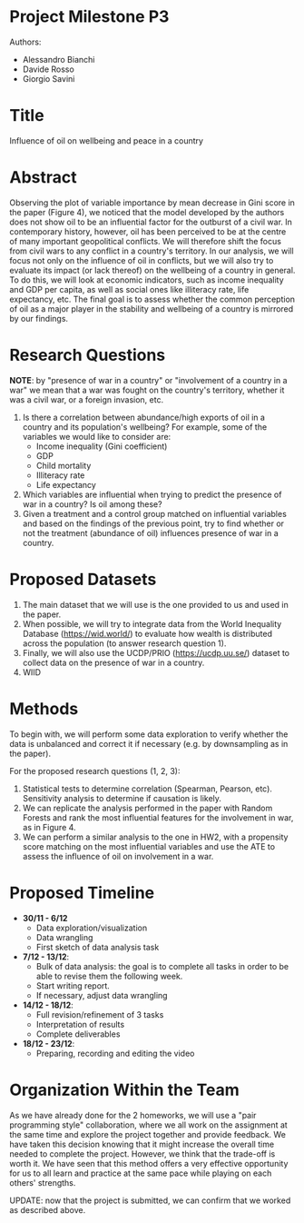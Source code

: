 # Project Milestone P3

Authors:

* Alessandro Bianchi
* Davide Rosso
* Giorgio Savini

# Title
Influence of oil on wellbeing and peace in a country

# Abstract
Observing the plot of variable importance by mean decrease in Gini score in the paper (Figure 4), we noticed that the model developed by the authors does not show oil to be an influential factor for the outburst of a civil war. In contemporary history, however, oil has been perceived to be at the centre of many important geopolitical conflicts. We will therefore shift the focus from civil wars to any conflict in a country's territory. In our analysis, we will focus not only on the influence of oil in conflicts, but we will also try to evaluate its impact (or lack thereof) on the wellbeing of a country in general. To do this, we will look at economic indicators, such as income inequality and GDP per capita, as well as social ones like illiteracy rate, life expectancy, etc.
The final goal is to assess whether the common perception of oil as a major player in the stability and wellbeing of a country is mirrored by our findings.





# Research Questions
**NOTE**: by "presence of war in a country" or "involvement of a country in a war" we mean that a war was fought on the country's territory, whether it was a civil war, or a foreign invasion, etc.

1. Is there a correlation between abundance/high exports of oil in a country and its population's wellbeing? For example, some of the variables we would like to consider are:
    * Income inequality (Gini coefficient)
    * GDP
    * Child mortality
    * Illiteracy rate
    * Life expectancy
1. Which variables are influential when trying to predict the presence of war in a country? Is oil among these?
1. Given a treatment and a control group matched on influential variables and based on the findings of the previous point, try to find whether or not the treatment (abundance of oil) influences presence of war in a country.

# Proposed Datasets
1. The main dataset that we will use is the one provided to us and used in the paper.
1. When possible, we will try to integrate data from the World Inequality Database (https://wid.world/) to evaluate how wealth is distributed across the population (to answer research question 1).
1. Finally, we will also use the UCDP/PRIO (https://ucdp.uu.se/) dataset to collect data on the presence of war in a country.
1. WIID


# Methods
To begin with, we will perform some data exploration to verify whether the data is unbalanced and correct it if necessary (e.g. by downsampling as in the paper).

For the proposed research questions (1, 2, 3):
1. Statistical tests to determine correlation (Spearman, Pearson, etc). Sensitivity analysis to determine if causation is likely.
1. We can replicate the analysis performed in the paper with Random Forests and rank the most influential features for the involvement in war, as in Figure 4.
1. We can perform a similar analysis to the one in HW2, with a propensity score matching on the most influential variables and use the ATE to assess the influence of oil on involvement in a war.

# Proposed Timeline

* **30/11 - 6/12**
    * Data exploration/visualization
    * Data wrangling
    * First sketch of data analysis task
* **7/12 - 13/12**: 
    * Bulk of data analysis: the goal is to complete all tasks in order to be able to  revise them the following week.
    * Start writing report.
    * If necessary, adjust data wrangling
* **14/12 - 18/12**:
    * Full revision/refinement of 3 tasks
    * Interpretation of results
    * Complete deliverables
* **18/12 - 23/12**: 
    * Preparing, recording and editing the video


# Organization Within the Team
As we have already done for the 2 homeworks, we will use a "pair programming style" collaboration, where we all work on the assignment at the same time and explore the project together and provide feedback. We have taken this decision knowing that it might increase the overall time needed to complete the project. However, we think that the trade-off is worth it. We have seen that this method offers a very effective opportunity for us to all learn and practice at the same pace while playing on each others' strengths. 

UPDATE: now that the project is submitted, we can confirm that we worked as described above.